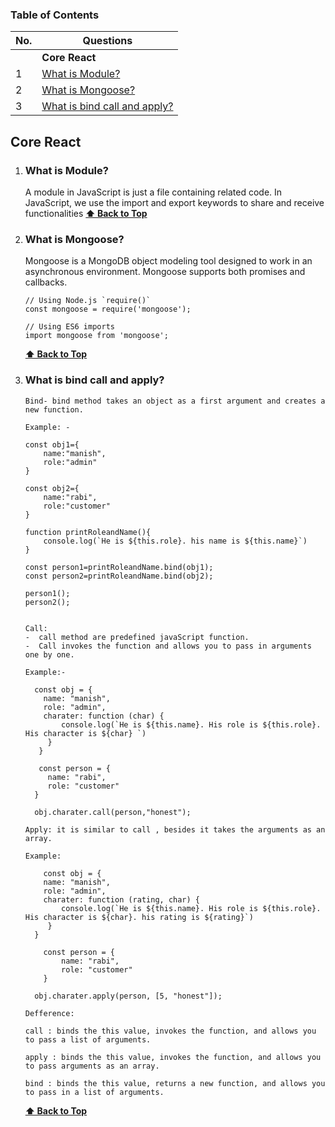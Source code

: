 ### Table of Contents

| No. | Questions                                                    |
| --- | ------------------------------------------------------------ |
|     | **Core React**                                               |
| 1   | [What is Module?](#what-is-module)                           |
| 2   | [What is Mongoose?](#what-is-mongoose)                       |
| 3   | [What is bind call and apply?](#what-is-bind-call-and-apply) |

## Core React

1. ### What is Module?

   A module in JavaScript is just a file containing related code. In JavaScript, we use the import and export keywords to share and receive functionalities
   **[⬆ Back to Top](#table-of-contents)**

2. ### What is Mongoose?

   Mongoose is a MongoDB object modeling tool designed to work in an asynchronous environment. Mongoose supports both promises and callbacks.

   ```
   // Using Node.js `require()`
   const mongoose = require('mongoose');

   // Using ES6 imports
   import mongoose from 'mongoose';

   ```

   **[⬆ Back to Top](#table-of-contents)**

3. ### What is bind call and apply?

   ```
   Bind- bind method takes an object as a first argument and creates a new function.

   Example: -

   const obj1={
       name:"manish",
       role:"admin"
   }

   const obj2={
       name:"rabi",
       role:"customer"
   }

   function printRoleandName(){
       console.log(`He is ${this.role}. his name is ${this.name}`)
   }

   const person1=printRoleandName.bind(obj1);
   const person2=printRoleandName.bind(obj2);

   person1();
   person2();


   Call:
   -  call method are predefined javaScript function.
   -  Call invokes the function and allows you to pass in arguments  one by one.

   Example:-

     const obj = {
       name: "manish",
       role: "admin",
       charater: function (char) {
           console.log(`He is ${this.name}. His role is ${this.role}. His character is ${char} `)
        }
      }

      const person = {
        name: "rabi",
        role: "customer"
     }

     obj.charater.call(person,"honest");

   Apply: it is similar to call , besides it takes the arguments as an array.

   Example:

       const obj = {
       name: "manish",
       role: "admin",
       charater: function (rating, char) {
           console.log(`He is ${this.name}. His role is ${this.role}. His character is ${char}. his rating is ${rating}`)
        }
     }

       const person = {
           name: "rabi",
           role: "customer"
       }

     obj.charater.apply(person, [5, "honest"]);

   Defference:

   call : binds the this value, invokes the function, and allows you to pass a list of arguments.

   apply : binds the this value, invokes the function, and allows you to pass arguments as an array.

   bind : binds the this value, returns a new function, and allows you to pass in a list of arguments.

   ```

   **[⬆ Back to Top](#table-of-contents)**
